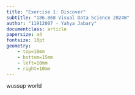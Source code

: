 ```yaml
---
title: "Exercise 1: Discover"
subtitle: "186.868 Visual Data Science 2024W"
author: "11912007 - Yahya Jabary"
documentclass: article
papersize: a4
fontsize: 10pt
geometry:
    - top=10mm
    - bottom=15mm
    - left=10mm
    - right=10mm
---
```


wussup world
